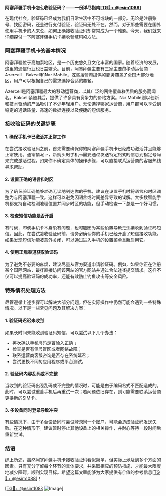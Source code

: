 **阿塞拜疆手机卡怎么收验证码？——一份详尽指南[[TG💪+ @esim1088](https://t.me/s/esim1088)]**

在现代社会，验证码已经成为我们日常生活中不可或缺的一部分。无论是注册账号、找回密码，还是进行支付验证，验证码无处不在。然而，对于那些需要在国外使用手机卡的人来说，如何正确接收验证码却常常成为一个难题。今天，我们就来详细探讨一下阿塞拜疆手机卡接收验证码的方法。

### 阿塞拜疆手机卡的基本情况

阿塞拜疆位于高加索地区，是一个历史悠久且文化丰富的国家。随着经济的发展，这里的通信行业也日益繁荣。目前，阿塞拜疆主要有三家主要的移动运营商：Azercell、Bakcell和Nar Mobile。这些运营商提供的服务覆盖了全国大部分地区，用户可以根据自己的需求选择合适的套餐。

Azercell是阿塞拜疆最大的移动运营商，以其广泛的网络覆盖和优质的服务而闻名。Bakcell紧随其后，提供了许多具有竞争力的价格方案。Nar Mobile则以创新和技术驱动的产品吸引了不少年轻用户。无论选择哪家运营商，用户都可以享受到稳定的通话质量、高速的数据连接以及便捷的短信服务。

### 接收验证码的关键步骤

#### 1. 确保手机卡已激活并正常工作

在尝试接收验证码之前，首先需要确保你的阿塞拜疆手机卡已经成功激活并且能够正常使用。通常情况下，新购买的手机卡需要通过发送特定格式的信息到指定号码来完成激活过程。如果你不确定具体的操作步骤，可以直接联系运营商的客服热线寻求帮助。

#### 2. 设置正确的语言和时区

为了确保验证码能够准确无误地到达你的手机，建议在设置手机时将语言和时区调整为与阿塞拜疆一致。这样可以避免因语言或时间差异导致的误解。大多数智能手机都支持自动检测地理位置并同步时区的功能，但手动检查一下总是一个好习惯。

#### 3. 检查短信功能是否开启

有时候，即使手机卡本身没有问题，也可能因为某些设置导致无法接收到验证码短信。因此，在尝试接收验证码前，请务必确认你的手机已经开启了短信接收功能。如果发现短信功能被意外关闭，可以通过进入手机的设置菜单重新启用它。

#### 4. 使用正规渠道获取验证码

为了避免不必要的麻烦，建议尽量从官方渠道申请验证码。例如，如果你正在注册某个国际网站，最好直接访问该网站的官方网站并通过合法途径提交请求。这样不仅可以提高验证码的成功率，还能有效防止钓鱼攻击等安全风险。

### 特殊情况处理方法

尽管遵循上述步骤可以解决大部分问题，但在实际操作中仍然可能会遇到一些特殊情况。以下是一些常见问题及其解决方案：

#### 1. 验证码迟迟未收到

如果长时间未能收到验证码短信，可以尝试以下几个办法：
- 再次确认手机号码是否输入正确；
- 检查是否有信号盲区或者网络故障；
- 联系运营商客服咨询是否存在系统延迟；
- 尝试更换不同的应用程序或平台测试。

#### 2. 验证码内容乱码或不完整

当收到的验证码出现乱码或不完整的情况时，可能是由于编码格式不匹配造成的。此时，可以尝试重启手机后再重试一次；若问题依旧存在，则可能需要联系运营商更换新的SIM卡。

#### 3. 多设备同时登录导致冲突

有些情况下，由于多台设备同时尝试登录同一个账户，可能会造成验证码发送失败。在这种情形下，建议暂时停止其他设备上的相关操作，并耐心等待一段时间后重新尝试。

### 结语

综上所述，虽然阿塞拜疆手机卡接收验证码看似简单，但实际上涉及到多个方面的因素。只有充分了解每个环节的具体要求，并采取相应的预防措施，才能最大限度地减少障碍，顺利实现目标。希望这篇文章能够为大家提供有价值的参考信息[[TG💪+ @esim1088](https://t.me/s/esim1088)]！

[[TG💪+ @esim1088](https://t.me/s/esim1088) ![Image](https://i.postimg.cc/4NQfJmqS/Snipaste-2025-05-13-00-14-12.png)]
